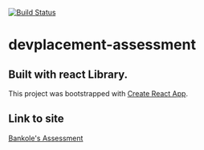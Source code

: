 
[![Build Status](https://travis-ci.com/bankymono/devplacement-assessment.svg?token=WSUgBisbxUNEsAJDz6d4&branch=main)](https://travis-ci.com/bankymono/devplacement-assessment)

# devplacement-assessment

## Built with react Library.

This project was bootstrapped with [Create React App](https://github.com/facebook/create-react-app).

## Link to site 
[Bankole's Assessment](https://nostalgic-carson-0d94ba.netlify.app)